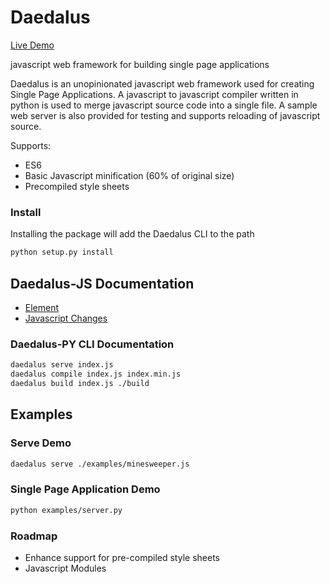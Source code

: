 # Daedalus

[Live Demo](https://nsetzer.github.io/daedalus/)

javascript web framework for building single page applications

Daedalus is an unopinionated javascript web framework used for creating Single Page Applications.
A javascript to javascript compiler written in python is used to merge javascript source code into a single file.
A sample web server is also provided for testing and supports reloading of javascript source.

Supports:
* ES6
* Basic Javascript minification (60% of original size)
* Precompiled style sheets

### Install

Installing the package will add the Daedalus CLI to the path

```bash
python setup.py install
```

## Daedalus-JS Documentation
* [Element](./docs/element.md)
* [Javascript Changes](./docs/javascript.md)

### Daedalus-PY CLI Documentation

```bash
daedalus serve index.js
daedalus compile index.js index.min.js
daedalus build index.js ./build
```

## Examples

### Serve Demo

```bash
daedalus serve ./examples/minesweeper.js
```

### Single Page Application Demo

```bash
python examples/server.py
```

### Roadmap

* Enhance support for pre-compiled style sheets
* Javascript Modules